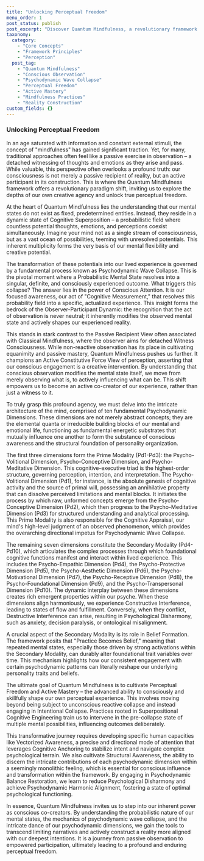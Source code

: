 ```yaml
---
title: "Unlocking Perceptual Freedom"
menu_order: 1
post_status: publish
post_excerpt: "Discover Quantum Mindfulness, a revolutionary framework that redefines our understanding of perception and reality. Unlike traditional approaches, this active methodology empowers you to consciously shape your experience by mastering the dynamic interplay of your mind's deepest dimensions, moving beyond passive observation to become an active co-creator of your reality."
taxonomy:
  category:
    - "Core Concepts"
    - "Framework Principles"
    - "Perception"
  post_tag:
    - "Quantum Mindfulness"
    - "Conscious Observation"
    - "Psychodynamic Wave Collapse"
    - "Perceptual Freedom"
    - "Active Mastery"
    - "Mindfulness Practices"
    - "Reality Construction"
custom_fields: {}
---
```


### Unlocking Perceptual Freedom

In an age saturated with information and constant external stimuli, the concept of "mindfulness" has gained significant traction. Yet, for many, traditional approaches often feel like a passive exercise in observation – a detached witnessing of thoughts and emotions as they arise and pass. While valuable, this perspective often overlooks a profound truth: our consciousness is not merely a passive recipient of reality, but an active participant in its construction. This is where the Quantum Mindfulness framework offers a revolutionary paradigm shift, inviting us to explore the depths of our own creative agency and unlock true perceptual freedom.

At the heart of Quantum Mindfulness lies the understanding that our mental states do not exist as fixed, predetermined entities. Instead, they reside in a dynamic state of Cognitive Superposition – a probabilistic field where countless potential thoughts, emotions, and perceptions coexist simultaneously. Imagine your mind not as a single stream of consciousness, but as a vast ocean of possibilities, teeming with unresolved potentials. This inherent multiplicity forms the very basis of our mental flexibility and creative potential.

The transformation of these potentials into our lived experience is governed by a fundamental process known as Psychodynamic Wave Collapse. This is the pivotal moment where a Probabilistic Mental State resolves into a singular, definite, and consciously experienced outcome. What triggers this collapse? The answer lies in the power of Conscious Attention. It is our focused awareness, our act of "Cognitive Measurement," that resolves this probability field into a specific, actualized experience. This insight forms the bedrock of the Observer-Participant Dynamic: the recognition that the act of observation is never neutral; it inherently modifies the observed mental state and actively shapes our experienced reality.

This stands in stark contrast to the Passive Recipient View often associated with Classical Mindfulness, where the observer aims for detached Witness Consciousness. While non-reactive observation has its place in cultivating equanimity and passive mastery, Quantum Mindfulness pushes us further. It champions an Active Constitutive Force View of perception, asserting that our conscious engagement is a creative intervention. By understanding that conscious observation modifies the mental state itself, we move from merely observing what is, to actively influencing what can be. This shift empowers us to become an active co-creator of our experience, rather than just a witness to it.

To truly grasp this profound agency, we must delve into the intricate architecture of the mind, comprised of ten fundamental Psychodynamic Dimensions. These dimensions are not merely abstract concepts; they are the elemental quanta or irreducible building blocks of our mental and emotional life, functioning as fundamental energetic substrates that mutually influence one another to form the substance of conscious awareness and the structural foundation of personality organization.

The first three dimensions form the Prime Modality (Pd1-Pd3): the Psycho-Volitional Dimension, Psycho-Conceptive Dimension, and Psycho-Meditative Dimension. This cognitive-executive triad is the highest-order structure, governing perception, intention, and interpretation. The Psycho-Volitional Dimension (Pd1), for instance, is the absolute genesis of cognitive activity and the source of primal will, possessing an annihilative property that can dissolve perceived limitations and mental blocks. It initiates the process by which raw, unformed concepts emerge from the Psycho-Conceptive Dimension (Pd2), which then progress to the Psycho-Meditative Dimension (Pd3) for structured understanding and analytical processing. This Prime Modality is also responsible for the Cognitive Appraisal, our mind's high-level judgment of an observed phenomenon, which provides the overarching directional impetus for Psychodynamic Wave Collapse.

The remaining seven dimensions constitute the Secondary Modality (Pd4-Pd10), which articulates the complex processes through which foundational cognitive functions manifest and interact within lived experience. This includes the Psycho-Empathic Dimension (Pd4), the Psycho-Protective Dimension (Pd5), the Psycho-Aesthetic Dimension (Pd6), the Psycho-Motivational Dimension (Pd7), the Psycho-Receptive Dimension (Pd8), the Psycho-Foundational Dimension (Pd9), and the Psycho-Transpersonal Dimension (Pd10). The dynamic interplay between these dimensions creates rich emergent properties within our psyche. When these dimensions align harmoniously, we experience Constructive Interference, leading to states of flow and fulfillment. Conversely, when they conflict, Destructive Interference can arise, resulting in Psychological Disharmony, such as anxiety, decision paralysis, or ontological misalignment.

A crucial aspect of the Secondary Modality is its role in Belief Formation. The framework posits that "Practice Becomes Belief," meaning that repeated mental states, especially those driven by strong activations within the Secondary Modality, can durably alter foundational trait variables over time. This mechanism highlights how our consistent engagement with certain psychodynamic patterns can literally reshape our underlying personality traits and beliefs.

The ultimate goal of Quantum Mindfulness is to cultivate Perceptual Freedom and Active Mastery – the advanced ability to consciously and skillfully shape our own perceptual experience. This involves moving beyond being subject to unconscious reactive collapse and instead engaging in Intentional Collapse. Practices rooted in Superpositional Cognitive Engineering train us to intervene in the pre-collapse state of multiple mental possibilities, influencing outcomes deliberately.

This transformative journey requires developing specific human capacities like Vectorized Awareness, a precise and directional mode of attention that leverages Cognitive Anchoring to stabilize intent and navigate complex psychological terrain. We also cultivate Structural Awareness, the ability to discern the intricate contributions of each psychodynamic dimension within a seemingly monolithic feeling, which is essential for conscious influence and transformation within the framework. By engaging in Psychodynamic Balance Restoration, we learn to reduce Psychological Disharmony and achieve Psychodynamic Harmonic Alignment, fostering a state of optimal psychological functioning.

In essence, Quantum Mindfulness invites us to step into our inherent power as conscious co-creators. By understanding the probabilistic nature of our mental states, the mechanics of psychodynamic wave collapse, and the intricate dance of our psychodynamic dimensions, we gain the tools to transcend limiting narratives and actively construct a reality more aligned with our deepest intentions. It is a journey from passive observation to empowered participation, ultimately leading to a profound and enduring perceptual freedom.